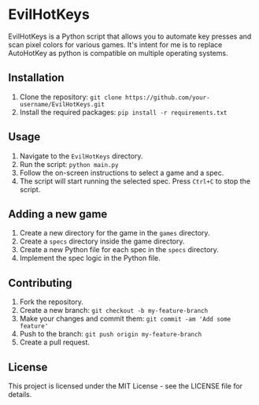 # EvilHotKeys

EvilHotKeys is a Python script that allows you to automate key presses and scan pixel colors for various games.  It's intent for me is to replace AutoHotKey as python is compatible on multiple operating systems.

## Installation

1. Clone the repository: `git clone https://github.com/your-username/EvilHotKeys.git`
2. Install the required packages: `pip install -r requirements.txt`

## Usage

1. Navigate to the `EvilHotKeys` directory.
2. Run the script: `python main.py`
3. Follow the on-screen instructions to select a game and a spec.
4. The script will start running the selected spec. Press `Ctrl+C` to stop the script.

## Adding a new game

1. Create a new directory for the game in the `games` directory.
2. Create a `specs` directory inside the game directory.
3. Create a new Python file for each spec in the `specs` directory.
4. Implement the spec logic in the Python file.


## Contributing

1. Fork the repository.
2. Create a new branch: `git checkout -b my-feature-branch`
3. Make your changes and commit them: `git commit -am 'Add some feature'`
4. Push to the branch: `git push origin my-feature-branch`
5. Create a pull request.

## License

This project is licensed under the MIT License - see the LICENSE file for details.
